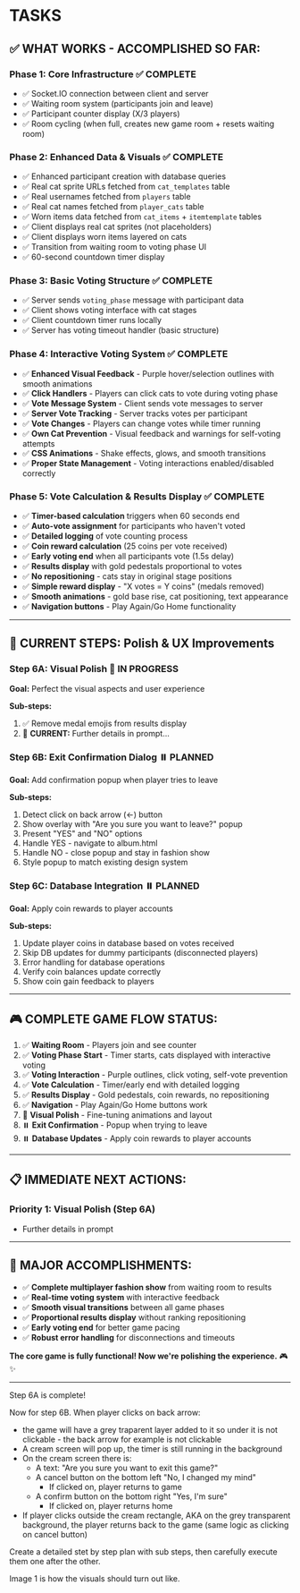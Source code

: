 # TASKS

## ✅ **WHAT WORKS - ACCOMPLISHED SO FAR:**

### **Phase 1: Core Infrastructure** ✅ COMPLETE
- ✅ Socket.IO connection between client and server
- ✅ Waiting room system (participants join and leave)
- ✅ Participant counter display (X/3 players)
- ✅ Room cycling (when full, creates new game room + resets waiting room)

### **Phase 2: Enhanced Data & Visuals** ✅ COMPLETE  
- ✅ Enhanced participant creation with database queries
- ✅ Real cat sprite URLs fetched from `cat_templates` table
- ✅ Real usernames fetched from `players` table  
- ✅ Real cat names fetched from `player_cats` table
- ✅ Worn items data fetched from `cat_items` + `itemtemplate` tables
- ✅ Client displays real cat sprites (not placeholders)
- ✅ Client displays worn items layered on cats
- ✅ Transition from waiting room to voting phase UI
- ✅ 60-second countdown timer display

### **Phase 3: Basic Voting Structure** ✅ COMPLETE
- ✅ Server sends `voting_phase` message with participant data
- ✅ Client shows voting interface with cat stages
- ✅ Client countdown timer runs locally
- ✅ Server has voting timeout handler (basic structure)

### **Phase 4: Interactive Voting System** ✅ COMPLETE
- ✅ **Enhanced Visual Feedback** - Purple hover/selection outlines with smooth animations
- ✅ **Click Handlers** - Players can click cats to vote during voting phase
- ✅ **Vote Message System** - Client sends vote messages to server
- ✅ **Server Vote Tracking** - Server tracks votes per participant
- ✅ **Vote Changes** - Players can change votes while timer running
- ✅ **Own Cat Prevention** - Visual feedback and warnings for self-voting attempts
- ✅ **CSS Animations** - Shake effects, glows, and smooth transitions
- ✅ **Proper State Management** - Voting interactions enabled/disabled correctly

### **Phase 5: Vote Calculation & Results Display** ✅ COMPLETE
- ✅ **Timer-based calculation** triggers when 60 seconds end
- ✅ **Auto-vote assignment** for participants who haven't voted
- ✅ **Detailed logging** of vote counting process
- ✅ **Coin reward calculation** (25 coins per vote received)
- ✅ **Early voting end** when all participants vote (1.5s delay)
- ✅ **Results display** with gold pedestals proportional to votes
- ✅ **No repositioning** - cats stay in original stage positions
- ✅ **Simple reward display** - "X votes = Y coins" (medals removed)
- ✅ **Smooth animations** - gold base rise, cat positioning, text appearance
- ✅ **Navigation buttons** - Play Again/Go Home functionality

---

## 🎯 **CURRENT STEPS: Polish & UX Improvements**

### **Step 6A: Visual Polish** 🔄 IN PROGRESS
**Goal:** Perfect the visual aspects and user experience

**Sub-steps:**
1. ✅ Remove medal emojis from results display
2. 🔄 **CURRENT:** Further details in prompt...

### **Step 6B: Exit Confirmation Dialog** ⏸️ PLANNED
**Goal:** Add confirmation popup when player tries to leave

**Sub-steps:**
1. Detect click on back arrow (←) button
2. Show overlay with "Are you sure you want to leave?" popup
3. Present "YES" and "NO" options
4. Handle YES - navigate to album.html
5. Handle NO - close popup and stay in fashion show
6. Style popup to match existing design system

### **Step 6C: Database Integration** ⏸️ PLANNED
**Goal:** Apply coin rewards to player accounts

**Sub-steps:**
1. Update player coins in database based on votes received
2. Skip DB updates for dummy participants (disconnected players)
3. Error handling for database operations
4. Verify coin balances update correctly
5. Show coin gain feedback to players

---

## 🎮 **COMPLETE GAME FLOW STATUS:**

1. ✅ **Waiting Room** - Players join and see counter
2. ✅ **Voting Phase Start** - Timer starts, cats displayed with interactive voting
3. ✅ **Voting Interaction** - Purple outlines, click voting, self-vote prevention
4. ✅ **Vote Calculation** - Timer/early end with detailed logging
5. ✅ **Results Display** - Gold pedestals, coin rewards, no repositioning
6. ✅ **Navigation** - Play Again/Go Home buttons work
7. 🔄 **Visual Polish** - Fine-tuning animations and layout
8. ⏸️ **Exit Confirmation** - Popup when trying to leave
9. ⏸️ **Database Updates** - Apply coin rewards to player accounts

---

## 📋 **IMMEDIATE NEXT ACTIONS:**

### **Priority 1: Visual Polish (Step 6A)**
- Further details in prompt

---

## 🎊 **MAJOR ACCOMPLISHMENTS:**

- ✅ **Complete multiplayer fashion show** from waiting room to results
- ✅ **Real-time voting system** with interactive feedback
- ✅ **Smooth visual transitions** between all game phases  
- ✅ **Proportional results display** without ranking repositioning
- ✅ **Early voting end** for better game pacing
- ✅ **Robust error handling** for disconnections and timeouts

**The core game is fully functional! Now we're polishing the experience.** 🎮✨


---------

Step 6A is complete!

Now for step 6B. 
When player clicks on back arrow:
- the game will have a grey traparent layer added to it so under it is not clickable - the back arrow for example is not clickable
- A cream screen will pop up, the timer is still running in the background
- On the cream screen there is:
  - A text: "Are you sure you want to exit this game?"
  - A cancel button on the bottom left "No, I changed my mind"
    - If clicked on, player returns to game
  - A confirm button on the bottom right "Yes, I'm sure"
    - If clicked on, player returns home
- If player clicks outside the cream rectangle, AKA on the grey transparent background, the player returns back to the game (same logic as clicking on cancel button)

Create a detailed stet by step plan with sub steps, then carefully execute them one after the other.

Image 1 is how the visuals should turn out like.